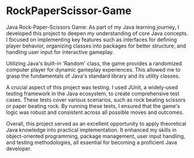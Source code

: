 # RockPaperScissor-Game

Java Rock-Paper-Scissors Game: As part of my Java learning journey, I developed this project to deepen my understanding of core Java concepts. I focused on implementing key features such as interfaces for defining player behavior, organizing classes into packages for better structure, and handling user input for interactive gameplay.

Utilizing Java's built-in 'Random' class, the game provides a randomized computer player for dynamic gameplay experiences. This allowed me to grasp the fundamentals of Java's standard library and its utility classes.

A crucial aspect of this project was testing. I used JUnit, a widely-used testing framework in the Java ecosystem, to create comprehensive test cases. These tests cover various scenarios, such as rock beating scissors or paper beating rock. By running these tests, I ensured that the game's logic was robust and consistent across all possible moves and outcomes.

Overall, this project served as an excellent opportunity to apply theoretical Java knowledge into practical implementation. It enhanced my skills in object-oriented programming, package management, user input handling, and testing methodologies, all essential for becoming a proficient Java developer.
